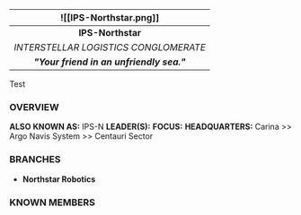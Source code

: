 
|   ![[IPS-Northstar.png]]    |
| :---------------------------------------: |
|             **IPS-Northstar**             |
|   *INTERSTELLAR LOGISTICS CONGLOMERATE*   |
| ***"Your friend in an unfriendly sea."*** |

Test

### **OVERVIEW**
**ALSO KNOWN AS:** IPS-N
**LEADER(S):** 
**FOCUS:** 
**HEADQUARTERS:** Carina >>  Argo Navis System >> Centauri Sector


### **BRANCHES**
- **Northstar Robotics**

### **KNOWN MEMBERS**


